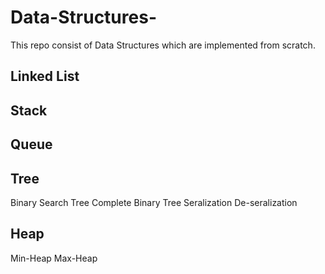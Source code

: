 # Data-Structures-

This repo consist of Data Structures which are implemented from scratch.

## Linked List 
## Stack  
## Queue
## Tree 
   Binary Search Tree
   Complete Binary Tree 
   Seralization
   De-seralization
## Heap 
   Min-Heap
   Max-Heap

